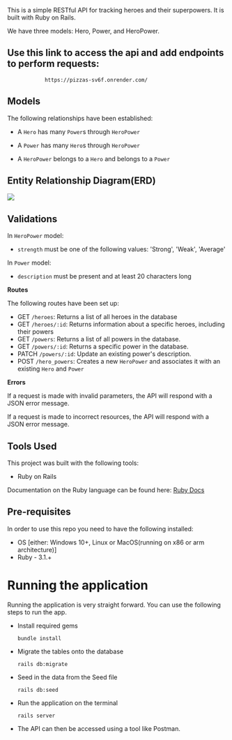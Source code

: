 This is a simple RESTful API for tracking heroes and their superpowers. It is built with Ruby on Rails.

We have three models: Hero, Power, and HeroPower.


## Use this link to access the api and add endpoints to perform requests:
                https://pizzas-sv6f.onrender.com/


## Models

The following relationships have been established:

- A `Hero` has many `Power`s through `HeroPower`

- A `Power` has many `Hero`s through `HeroPower`

- A `HeroPower` belongs to a `Hero` and belongs to a `Power`

## Entity Relationship Diagram(ERD)
<img src="relationship.png">

## Validations

In `HeroPower` model:
- `strength` must be one of the following values: 'Strong', 'Weak', 'Average'

In `Power` model:
- `description` must be present and at least 20 characters long

**Routes**

The following routes have been set up:

- GET `/heroes`: Returns a list of all heroes in the database
- GET `/heroes/:id`: Returns information about a specific heroes, including their powers
- GET `/powers`: Returns a list of all powers in the database.
- GET `/powers/:id`: Returns a specific power in the database.
- PATCH `/powers/:id`: Update an existing power's description.
- POST `/hero_powers`: Creates a new `HeroPower` and associates it with an existing `Hero` and `Power`

**Errors**

If a request is made with invalid parameters, the API will respond with a JSON error message.

If a request is made to incorrect resources, the API will respond with a JSON error message.


## Tools Used
This project was built with the following tools:

- Ruby on Rails

Documentation on the Ruby language can be found here: [Ruby Docs](https://docs.ruby-lang.org/en/3.1/)

## Pre-requisites
In order to use this repo you need to have the following installed:

- OS [either: Windows 10+, Linux or MacOS(running on x86 or arm architecture)]
- Ruby - 3.1.+
# Running the application

Running the application is very straight forward. You can use the following steps to run the app.

-   Install required gems

        bundle install

-   Migrate the tables onto the database

        rails db:migrate

-   Seed in the data from the Seed file

        rails db:seed

- Run the application on the terminal

      rails server

- The API can then be accessed using a tool like Postman.


